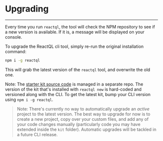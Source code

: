 # Upgrading

---
Every time you run `reactql`, the tool will check the NPM repository to see if a new version is available. If it is, a message will be displayed on your console.

To upgrade the ReactQL cli tool, simply re-run the original installation command:

```bash
npm i -g reactql
```

This will grab the latest version of the `reactql` tool, and overwrite the old one.

Note: The [starter kit source code](https://github.com/reactql/kit) is managed in a separate repo. The version of the kit that's installed with `reactql new` is hard-coded and versioned along with the CLI. To get the latest kit, bump your CLI version using `npm i -g reactql`.

> Note: There's currently no way to automatically upgrade an _active_ project to the latest version. The best way to upgrade for now is to create a new project, copy over your custom files, and add any of your code changes manually (particularly code you may have extended inside the `kit` folder). Automatic upgrades will be tackled in a future CLI release.
